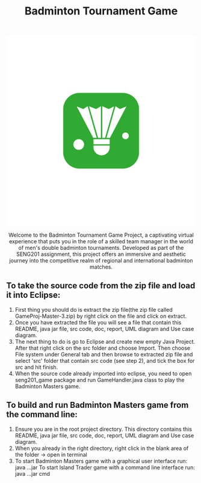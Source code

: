 <h1 align="center">Badminton Tournament Game</h1> <br>
<p align="center">
  <a href="https://gitpoint.co/">
    <img src="Untitled design.png" alt="Italian Trulli">
  </a>
</p>

<p align="center">
  Welcome to the Badminton Tournament Game Project, a captivating virtual experience that puts you in the role of a skilled team manager in the world of men's double badminton tournaments. Developed as part of the SENG201 assignment, this project offers an immersive and aesthetic journey into the competitive realm of regional and international badminton matches.
</p>

<p align="left">
  
To take the source code from the zip file and load it into Eclipse:
-----------------------------------------------------
1. First thing you should do is extract the zip file(the zip file called GameProj-Master-3.zip) by right click on the file and click on extract.
2. Once you have extracted the file you will see a file that contain  this README, java jar file, src code, doc, report, UML diagram and Use case diagram.
3. The next thing to do is go to Eclipse and create new empty Java Project. After that right click on the src folder and choose Import. Then choose File system under General tab and then browse to extracted zip file and select 'src' folder that contain src code (see step 2), and tick the box for src and hit finish.
4. When the source code already imported into eclipse, you need to open seng201_game package and run GameHandler.java class to play the Badminton Masters game.
 
To build and run Badminton Masters game from the command line:
-----------------------------------------------------
1. Ensure you are in the root project directory. This directory contains  this README, java jar file, src code, doc, report, UML diagram and Use case diagram.
2. When you already in the right directory, right click in the blank area of the folder -> open in terminal
3. To start Badminton Masters game with a graphical user interface run:
     java ...jar
   To start Island Trader game with a command line interface run:
     java ...jar cmd
</p>

